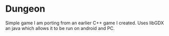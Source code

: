 # Dungeon
Simple game I am porting from an earlier C++ game I created.
Uses libGDX an java which allows it to be run on android and PC.
